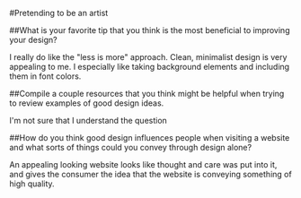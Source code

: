 #Pretending to be an artist

##What is your favorite tip that you think is the most beneficial to improving your design?

I really do like the "less is more" approach. Clean, minimalist design is very appealing to me. I especially like taking background elements and including them in font colors.

##Compile a couple resources that you think might be helpful when trying to review examples of good design ideas.

I'm not sure that I understand the question

##How do you think good design influences people when visiting a website and what sorts of things could you convey through design alone?

An appealing looking website looks like thought and care was put into it, and gives the consumer the idea that the website is conveying something of high quality.